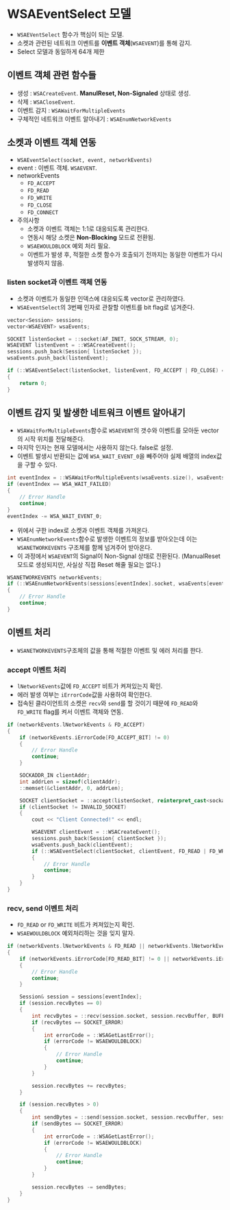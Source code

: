 # WSAEventSelect 모델
- `WSAEVentSelect` 함수가 핵심이 되는 모델.
- 소켓과 관련된 네트워크 이벤트를 **이벤트 객체**(`WSAEVENT`)를 통해 감지.
- Select 모델과 동일하게 64개 제한
## 이벤트 객체 관련 함수들
- 생성 : `WSACreateEvent`. **ManulReset, Non-Signaled** 상태로 생성.
- 삭제 : `WSACloseEvent`.
- 이벤트 감지 : `WSAWaitForMultipleEvents`
- 구체적인 네트워크 이벤트 알아내기 : `WSAEnumNetworkEvents`
## 소켓과 이벤트 객체 연동
- `WSAEventSelect(socket, event, networkEvents)`
- event : 이벤트 객체. `WSAEVENT`.
- networkEvents
  - `FD_ACCEPT`
  - `FD_READ`
  - `FD_WRITE`
  - `FD_CLOSE`
  - `FD_CONNECT`
- 주의사항
  - 소켓과 이벤트 객체는 1:1로 대응되도록 관리한다.
  - 연동시 해당 소켓은 **Non-Blocking** 모드로 전환됨.
  - `WSAEWOULDBLOCK` 예외 처리 필요.
  - 이벤트가 발생 후, 적절한 소켓 함수가 호출되기 전까지는 동일한 이벤트가 다시 발생하지 않음.
### listen socket과 이벤트 객체 연동
- 소켓과 이벤트가 동일한 인덱스에 대응되도록 vector로 관리하였다.
- `WSAEventSelect`의 3번째 인자로 관찰할 이벤트를 bit flag로 넘겨준다.
```c++
vector<Session> sessions;
vector<WSAEVENT> wsaEvents;

SOCKET listenSocket = ::socket(AF_INET, SOCK_STREAM, 0);
WSAEVENT listenEvent = ::WSACreateEvent();
sessions.push_back(Session{ listenSocket });
wsaEvents.push_back(listenEvent);

if (::WSAEventSelect(listenSocket, listenEvent, FD_ACCEPT | FD_CLOSE) == SOCKET_ERROR)
{
    return 0;
}
```
## 이벤트 감지 및 발생한 네트워크 이벤트 알아내기
- `WSAWaitForMultipleEvents`함수로 `WSAEVENT`의 갯수와 이벤트를 모아둔 vector의 시작 위치를 전달해준다.
- 마지막 인자는 현재 모델에서는 사용하지 않는다. false로 설정.
- 이벤트 발생시 반환되는 값에 `WSA_WAIT_EVENT_0`을 빼주어야 실제 배열의 index값을 구할 수 있다.
```c++
int eventIndex = ::WSAWaitForMultipleEvents(wsaEvents.size(), wsaEvents.data(), false, WSA_INFINITE, false);
if (eventIndex == WSA_WAIT_FAILED)
{
    // Error Handle
    continue;
}
eventIndex -= WSA_WAIT_EVENT_0;
```
- 위에서 구한 index로 소켓과 이벤트 객체를 가져온다.
- `WSAEnumNetworkEvents`함수로 발생한 이벤트의 정보를 받아오는데 이는 `WSANETWORKEVENTS` 구조체를 함께 넘겨주어 받아온다.
- 이 과정에서 `WSAEVENT`의 Signal이 Non-Signal 상태로 전환된다. (ManualReset 모드로 생성되지만, 사실상 직접 Reset 해줄 필요는 없다.)
```c++
WSANETWORKEVENTS networkEvents;
if (::WSAEnumNetworkEvents(sessions[eventIndex].socket, wsaEvents[eventIndex], &networkEvents) == SOCKET_ERROR)
{
    // Error Handle
    continue;
}
```
## 이벤트 처리
- `WSANETWORKEVENTS`구조체의 값을 통해 적절한 이벤트 및 에러 처리를 한다.
### accept 이벤트 처리
- `lNetworkEvents`값에 `FD_ACCEPT` 비트가 켜져있는지 확인.
- 에러 발생 여부는 `iErrorCode`값을 사용하여 확인한다.
- 접속된 클라이언트의 소켓은 `recv`와 `send`를 할 것이기 때문에 `FD_READ`와 `FD_WRITE` flag를 켜서 이벤트 객체와 연동.
```c++
if (networkEvents.lNetworkEvents & FD_ACCEPT)
{
    if (networkEvents.iErrorCode[FD_ACCEPT_BIT] != 0)
    {
        // Error Handle
        continue;
    }

    SOCKADDR_IN clientAddr;
    int addrLen = sizeof(clientAddr);
    ::memset(&clientAddr, 0, addrLen);

    SOCKET clientSocket = ::accept(listenSocket, reinterpret_cast<sockaddr*>(&clientAddr), &addrLen);
    if (clientSocket != INVALID_SOCKET)
    {
        cout << "Client Connected!" << endl;

        WSAEVENT clientEvent = ::WSACreateEvent();
        sessions.push_back(Session{ clientSocket });
        wsaEvents.push_back(clientEvent);
        if (::WSAEventSelect(clientSocket, clientEvent, FD_READ | FD_WRITE | FD_CLOSE) == SOCKET_ERROR)
        {
            // Error Handle
            continue;
        }
    }
}
```
### recv, send 이벤트 처리
- `FD_READ` or `FD_WRITE` 비트가 켜져있는지 확인.
- `WSAEWOULDBLOCK` 예외처리하는 것을 잊지 말자.
```c++
if (networkEvents.lNetworkEvents & FD_READ || networkEvents.lNetworkEvents & FD_WRITE)
{
    if (networkEvents.iErrorCode[FD_READ_BIT] != 0 || networkEvents.iErrorCode[FD_WRITE_BIT] != 0)
    {
        // Error Handle
        continue;
    }

    Session& session = sessions[eventIndex];
    if (session.recvBytes == 0)
    {
        int recvBytes = ::recv(session.socket, session.recvBuffer, BUFFER_SIZE, 0);
        if (recvBytes == SOCKET_ERROR)
        {
            int errorCode = ::WSAGetLastError();
            if (errorCode != WSAEWOULDBLOCK)
            {
                // Error Handle
                continue;
            }
        }

        session.recvBytes += recvBytes;
    }

    if (session.recvBytes > 0)
    {
        int sendBytes = ::send(session.socket, session.recvBuffer, session.recvBytes, 0);
        if (sendBytes == SOCKET_ERROR)
        {
            int errorCode = ::WSAGetLastError();
            if (errorCode != WSAEWOULDBLOCK)
            {
                // Error Handle
                continue;
            }
        }

        session.recvBytes -= sendBytes;
    }
}
```
